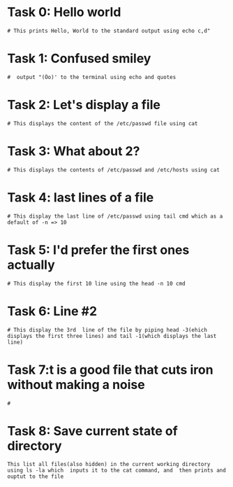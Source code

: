 # Task 0: Hello world
	# This prints Hello, World to the standard output using echo c,d"

# Task 1: Confused smiley
	#  output "(Ôo)' to the terminal using echo and quotes

# Task 2: Let's display a file
	# This displays the content of the /etc/passwd file using cat

# Task 3: What about 2?
	# This displays the contents of /etc/passwd and /etc/hosts using cat

# Task 4: last lines of a file 
	# This display the last line of /etc/passwd using tail cmd which as a default of -n => 10

# Task 5: I'd prefer the first ones actually 
	# This display the first 10 line using the head -n 10 cmd

# Task 6: Line #2
	# This display the 3rd  line of the file by piping head -3(ehich displays the first three lines) and tail -1(which displays the last line)

# Task  7:t is a good file that cuts iron without making a noise
	#

# Task 8: Save current state of directory
	This list all files(also hidden) in the current working directory using ls -la which  inputs it to the cat command, and  then prints and ouptut to the file 
